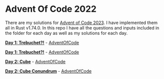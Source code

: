 # Advent Of Code 2022

There are my solutions for [Advent of Code 2023](https://adventofcode.com/2023/). I have implemented them all in Rust v1.74.0. In this repo I have all the questions and inputs included in the folder for each day as well as my solutions for each day.

[**Day 1: Trebuchet?!**](day_01/) - [AdventOfCode](https://adventofcode.com/2023/day/1)

[**Day 1: Trebuchet?!**](day_01/) - [AdventOfCode](https://adventofcode.com/2023/day/1)

[**Day 2: Cube**](day_02/) - [AdventOfCode](https://adventofcode.com/2023/day/2)

[**Day 2: Cube Conundrum**](day_02/) - [AdventOfCode](https://adventofcode.com/2023/day/2)